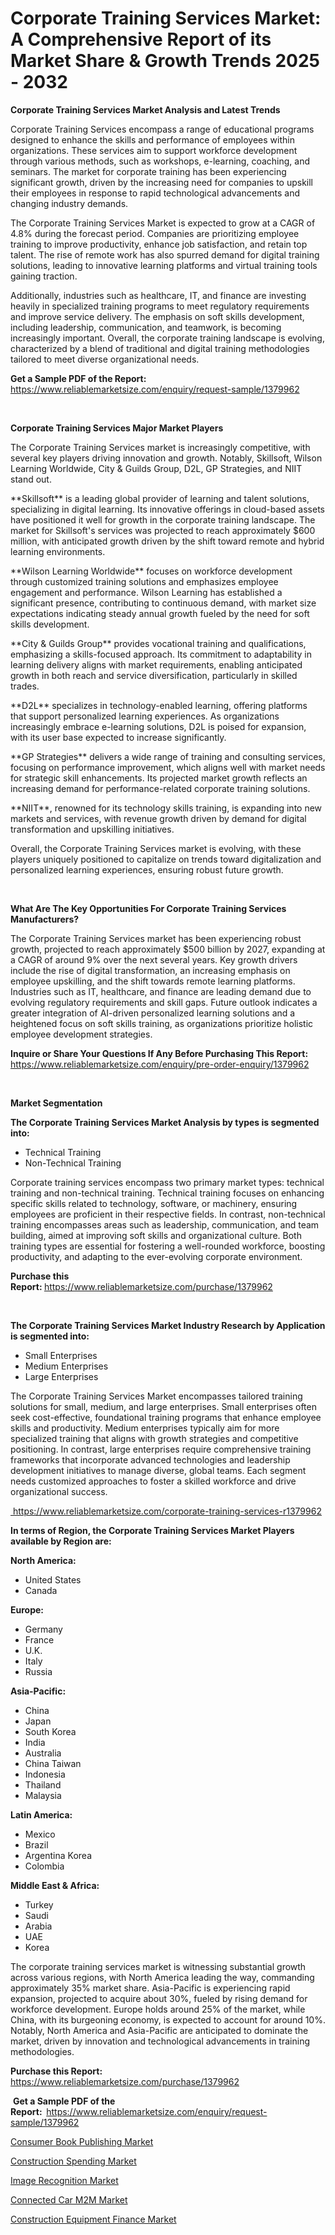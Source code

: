 <p><h1>Corporate Training Services Market: A Comprehensive Report of its Market Share & Growth Trends 2025 - 2032</h1></p><p><strong>Corporate Training Services Market Analysis and Latest Trends</strong></p>
<p><p>Corporate Training Services encompass a range of educational programs designed to enhance the skills and performance of employees within organizations. These services aim to support workforce development through various methods, such as workshops, e-learning, coaching, and seminars. The market for corporate training has been experiencing significant growth, driven by the increasing need for companies to upskill their employees in response to rapid technological advancements and changing industry demands.</p><p>The Corporate Training Services Market is expected to grow at a CAGR of 4.8% during the forecast period. Companies are prioritizing employee training to improve productivity, enhance job satisfaction, and retain top talent. The rise of remote work has also spurred demand for digital training solutions, leading to innovative learning platforms and virtual training tools gaining traction.</p><p>Additionally, industries such as healthcare, IT, and finance are investing heavily in specialized training programs to meet regulatory requirements and improve service delivery. The emphasis on soft skills development, including leadership, communication, and teamwork, is becoming increasingly important. Overall, the corporate training landscape is evolving, characterized by a blend of traditional and digital training methodologies tailored to meet diverse organizational needs.</p></p>
<p><strong>Get a Sample PDF of the Report:&nbsp;</strong> <a href="https://www.reliablemarketsize.com/enquiry/request-sample/1379962?utm_campaign=1991&utm_medium=2&utm_source=Github&utm_content=ia&utm_term=10032025&utm_id=corporate-training-services">https://www.reliablemarketsize.com/enquiry/request-sample/1379962</a></p>
<p>&nbsp;</p>
<p><strong>Corporate Training Services Major Market Players</strong></p>
<p><p>The Corporate Training Services market is increasingly competitive, with several key players driving innovation and growth. Notably, Skillsoft, Wilson Learning Worldwide, City & Guilds Group, D2L, GP Strategies, and NIIT stand out.</p><p>**Skillsoft** is a leading global provider of learning and talent solutions, specializing in digital learning. Its innovative offerings in cloud-based assets have positioned it well for growth in the corporate training landscape. The market for Skillsoft's services was projected to reach approximately $600 million, with anticipated growth driven by the shift toward remote and hybrid learning environments.</p><p>**Wilson Learning Worldwide** focuses on workforce development through customized training solutions and emphasizes employee engagement and performance. Wilson Learning has established a significant presence, contributing to continuous demand, with market size expectations indicating steady annual growth fueled by the need for soft skills development.</p><p>**City & Guilds Group** provides vocational training and qualifications, emphasizing a skills-focused approach. Its commitment to adaptability in learning delivery aligns with market requirements, enabling anticipated growth in both reach and service diversification, particularly in skilled trades.</p><p>**D2L** specializes in technology-enabled learning, offering platforms that support personalized learning experiences. As organizations increasingly embrace e-learning solutions, D2L is poised for expansion, with its user base expected to increase significantly.</p><p>**GP Strategies** delivers a wide range of training and consulting services, focusing on performance improvement, which aligns well with market needs for strategic skill enhancements. Its projected market growth reflects an increasing demand for performance-related corporate training solutions.</p><p>**NIIT**, renowned for its technology skills training, is expanding into new markets and services, with revenue growth driven by demand for digital transformation and upskilling initiatives.</p><p>Overall, the Corporate Training Services market is evolving, with these players uniquely positioned to capitalize on trends toward digitalization and personalized learning experiences, ensuring robust future growth.</p></p>
<p>&nbsp;</p>
<p><strong>What Are The Key Opportunities For Corporate Training Services Manufacturers?</strong></p>
<p><p>The Corporate Training Services market has been experiencing robust growth, projected to reach approximately $500 billion by 2027, expanding at a CAGR of around 9% over the next several years. Key growth drivers include the rise of digital transformation, an increasing emphasis on employee upskilling, and the shift towards remote learning platforms. Industries such as IT, healthcare, and finance are leading demand due to evolving regulatory requirements and skill gaps. Future outlook indicates a greater integration of AI-driven personalized learning solutions and a heightened focus on soft skills training, as organizations prioritize holistic employee development strategies.</p></p>
<p><strong>Inquire or Share Your Questions If Any Before Purchasing This Report:</strong> <a href="https://www.reliablemarketsize.com/enquiry/pre-order-enquiry/1379962?utm_campaign=1991&utm_medium=2&utm_source=Github&utm_content=ia&utm_term=10032025&utm_id=corporate-training-services">https://www.reliablemarketsize.com/enquiry/pre-order-enquiry/1379962</a></p>
<p>&nbsp;</p>
<p><strong>Market Segmentation</strong></p>
<p><strong>The Corporate Training Services Market Analysis by types is segmented into:</strong></p>
<p><ul><li>Technical Training</li><li>Non-Technical Training</li></ul></p>
<p><p>Corporate training services encompass two primary market types: technical training and non-technical training. Technical training focuses on enhancing specific skills related to technology, software, or machinery, ensuring employees are proficient in their respective fields. In contrast, non-technical training encompasses areas such as leadership, communication, and team building, aimed at improving soft skills and organizational culture. Both training types are essential for fostering a well-rounded workforce, boosting productivity, and adapting to the ever-evolving corporate environment.</p></p>
<p><strong>Purchase this Report:&nbsp;</strong><a href="https://www.reliablemarketsize.com/purchase/1379962?utm_campaign=1991&utm_medium=2&utm_source=Github&utm_content=ia&utm_term=10032025&utm_id=corporate-training-services">https://www.reliablemarketsize.com/purchase/1379962</a></p>
<p>&nbsp;</p>
<p><strong>The Corporate Training Services Market Industry Research by Application is segmented into:</strong></p>
<p><ul><li>Small Enterprises</li><li>Medium Enterprises</li><li>Large Enterprises</li></ul></p>
<p><p>The Corporate Training Services Market encompasses tailored training solutions for small, medium, and large enterprises. Small enterprises often seek cost-effective, foundational training programs that enhance employee skills and productivity. Medium enterprises typically aim for more specialized training that aligns with growth strategies and competitive positioning. In contrast, large enterprises require comprehensive training frameworks that incorporate advanced technologies and leadership development initiatives to manage diverse, global teams. Each segment needs customized approaches to foster a skilled workforce and drive organizational success.</p></p>
<p><a href="https://www.reliablemarketsize.com/corporate-training-services-r1379962?utm_campaign=1991&utm_medium=2&utm_source=Github&utm_content=ia&utm_term=10032025&utm_id=corporate-training-services">&nbsp;https://www.reliablemarketsize.com/corporate-training-services-r1379962</a></p>
<p><strong>In terms of Region, the Corporate Training Services Market Players available by Region are:</strong></p>
<p>
    <p> <strong> North America: </strong>
        <ul>
            <li>United States</li>
            <li>Canada</li>
        </ul>
        </p> 
    <p> <strong> Europe: </strong>
        <ul>
            <li>Germany</li>
            <li>France</li>
            <li>U.K.</li>
            <li>Italy</li>
            <li>Russia</li>
        </ul>
        </p> 
    <p> <strong> Asia-Pacific: </strong>
        <ul>
            <li>China</li>
            <li>Japan</li>
            <li>South Korea</li>
            <li>India</li>
            <li>Australia</li>
            <li>China Taiwan</li>
            <li>Indonesia</li>
            <li>Thailand</li>
            <li>Malaysia</li>
        </ul>
        </p> 
    <p> <strong> Latin America: </strong>
        <ul>
            <li>Mexico</li>
            <li>Brazil</li>
            <li>Argentina Korea</li>
            <li>Colombia</li>
        </ul>
        </p> 
    <p> <strong> Middle East & Africa: </strong>
        <ul>
            <li>Turkey</li>
            <li>Saudi</li>
            <li>Arabia</li>
            <li>UAE</li>
            <li>Korea</li>
        </ul>
    </p>
    </p>
<p><p>The corporate training services market is witnessing substantial growth across various regions, with North America leading the way, commanding approximately 35% market share. Asia-Pacific is experiencing rapid expansion, projected to acquire about 30%, fueled by rising demand for workforce development. Europe holds around 25% of the market, while China, with its burgeoning economy, is expected to account for around 10%. Notably, North America and Asia-Pacific are anticipated to dominate the market, driven by innovation and technological advancements in training methodologies.</p></p>
<p><strong>Purchase this Report: </strong><a href="https://www.reliablemarketsize.com/purchase/1379962?utm_campaign=1991&utm_medium=2&utm_source=Github&utm_content=ia&utm_term=10032025&utm_id=corporate-training-services">https://www.reliablemarketsize.com/purchase/1379962</a></p>
<p>&nbsp;<strong>Get a Sample PDF of the Report:&nbsp;&nbsp;</strong><a href="https://www.reliablemarketsize.com/enquiry/request-sample/1379962?utm_campaign=1991&utm_medium=2&utm_source=Github&utm_content=ia&utm_term=10032025&utm_id=corporate-training-services">https://www.reliablemarketsize.com/enquiry/request-sample/1379962</a></p>
<p><strong></strong></p>
<p><p><a href="https://github.com/alawnhvicay/Market-Research-Report-List-1/blob/main/consumer-book-publishing-market.md?utm_campaign=1991&utm_medium=2&utm_source=Github&utm_content=ia&utm_term=10032025&utm_id=corporate-training-services">Consumer Book Publishing Market</a></p><p><a href="https://github.com/ranewknaller/Market-Research-Report-List-1/blob/main/construction-spending-market.md?utm_campaign=1991&utm_medium=2&utm_source=Github&utm_content=ia&utm_term=10032025&utm_id=corporate-training-services">Construction Spending Market</a></p><p><a href="https://github.com/sahoolipko6f/Market-Research-Report-List-1/blob/main/image-recognition-market.md?utm_campaign=1991&utm_medium=2&utm_source=Github&utm_content=ia&utm_term=10032025&utm_id=corporate-training-services">Image Recognition Market</a></p><p><a href="https://github.com/rogetspate12/Market-Research-Report-List-1/blob/main/connected-car-m2m-market.md?utm_campaign=1991&utm_medium=2&utm_source=Github&utm_content=ia&utm_term=10032025&utm_id=corporate-training-services">Connected Car M2M Market</a></p><p><a href="https://github.com/wraggfomath/Market-Research-Report-List-1/blob/main/construction-equipment-finance-market.md?utm_campaign=1991&utm_medium=2&utm_source=Github&utm_content=ia&utm_term=10032025&utm_id=corporate-training-services">Construction Equipment Finance Market</a></p></p>
